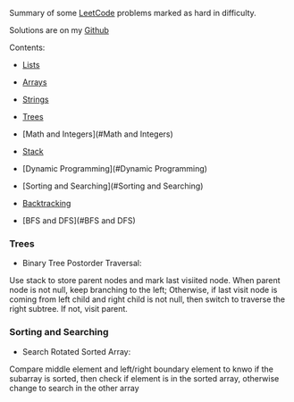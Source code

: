 

Summary of some [LeetCode](https://oj.leetcode.com/problems/) problems marked as hard in difficulty.

Solutions are on my [Github](https://github.com/startupjing/coding_problems)

<!-- more -->

Contents:

- [Lists](#Lists)

- [Arrays](#Arrays)

- [Strings](#Strings)

- [Trees](#Trees)

- [Math and Integers](#Math and Integers)

- [Stack](#Stack)

- [Dynamic Programming](#Dynamic Programming)

- [Sorting and Searching](#Sorting and Searching)

- [Backtracking](#Backtracking)

- [BFS and DFS](#BFS and DFS)



<a name="Trees"/>

### Trees

* Binary Tree Postorder Traversal:

Use stack to store parent nodes and mark last visiited node. When parent node is not null, keep branching to the left; Otherwise, if last visit node is coming from left child and right child is not null, then switch to traverse the right subtree. If not, visit parent.



<a name="Sorting and Searching"/>

### Sorting and Searching

* Search Rotated Sorted Array:

Compare middle element and left/right boundary element to knwo if the subarray is sorted, then check if element is in the sorted array, otherwise change to search in the other array
